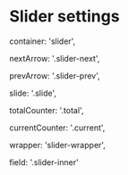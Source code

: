 # Slider settings

container: 'slider',  

nextArrow: '.slider-next',

prevArrow: '.slider-prev',

slide: '.slide',

totalCounter: '.total',

currentCounter: '.current',

wrapper: 'slider-wrapper',

field: '.slider-inner'

